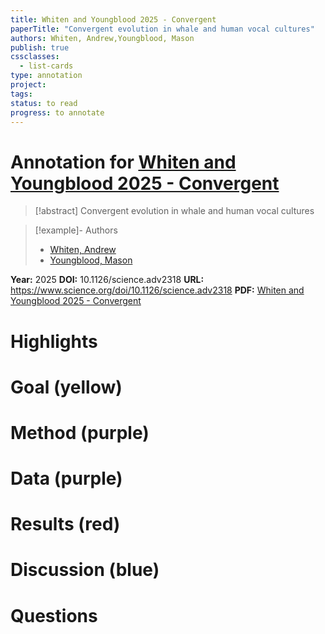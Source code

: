 ```yaml
---
title: Whiten and Youngblood 2025 - Convergent
paperTitle: "Convergent evolution in whale and human vocal cultures"
authors: Whiten, Andrew,Youngblood, Mason
publish: true
cssclasses:
  - list-cards
type: annotation
project:
tags:
status: to read
progress: to annotate
---
```

# Annotation for [Whiten and Youngblood 2025 - Convergent](Papers/References/Whiten%20and%20Youngblood%202025%20-%20Convergent)

> [!abstract] Convergent evolution in whale and human vocal cultures

> [!example]- Authors
> - [Whiten, Andrew](Whiten%2C%20Andrew)
> - [Youngblood, Mason](Youngblood%2C%20Mason)

**Year:** 2025
**DOI:** 10.1126/science.adv2318
**URL:** https://www.science.org/doi/10.1126/science.adv2318
**PDF:** [Whiten and Youngblood 2025 - Convergent](Papers/PDFs/Whiten%20and%20Youngblood%202025%20-%20Convergent%20evolution%20in%20whale%20and%20human%20vocal%20cultures.pdf)

# Highlights


# Goal (yellow)


# Method (purple)


# Data (purple)


# Results (red)


# Discussion (blue)


# Questions

